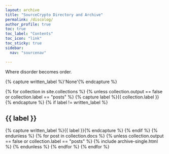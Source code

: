 ```yaml
---
layout: archive
title: "SourceCrypto Directory and Archive"
permalink: /discolog/
author_profile: true
toc: true
toc_label: "Contents"
toc_icon: "link"
toc_sticky: true
sidebar:
  nav: "sourcenav" 

---
```


Where disorder becomes order.

{% capture written_label %}'None'{% endcapture %}

{% for collection in site.collections %}
  {% unless collection.output == false or collection.label == "posts" %}
    {% capture label %}{{ collection.label }}{% endcapture %}
    {% if label != written_label %}
      <h2 id="{{ label | slugify }}" class="archive__subtitle">{{ label }}</h2>
      {% capture written_label %}{{ label }}{% endcapture %}
    {% endif %}
  {% endunless %}
  {% for post in collection.docs %}
    {% unless collection.output == false or collection.label == "posts" %}
      {% include archive-single.html %}
    {% endunless %}
  {% endfor %}
{% endfor %}